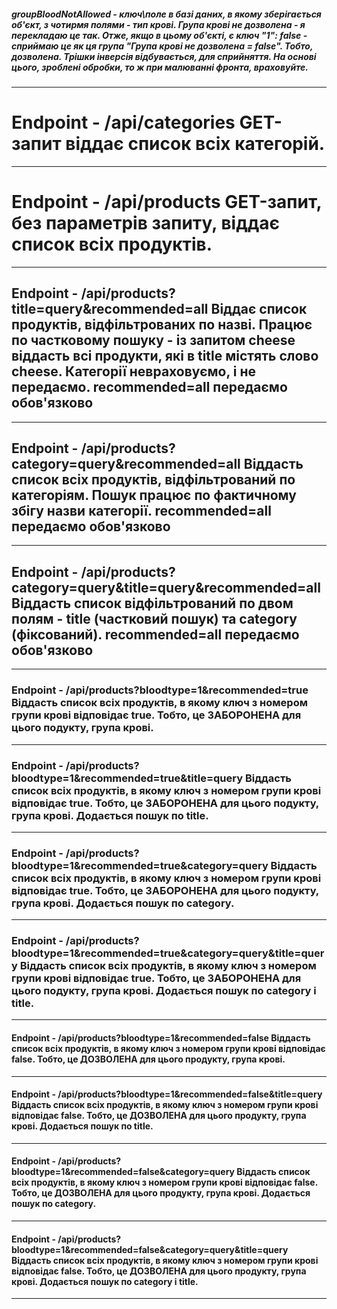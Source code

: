 ##### groupBloodNotAllowed - ключ\поле в базі даних, в якому зберігається об'єкт, з чотирмя полями - тип крові. Група крові не дозволена - я перекладаю це так. Отже, якщо в цьому об'єкті, є ключ "1": false - сприймаю це як ця група "Група крові не дозволена = false". Тобто, дозволена. Трішки інверсія відбувається, для сприйняття. На основі цього, зроблені обробки, то ж при малюванні фронта, враховуйте.

---

# Endpoint - /api/categories GET-запит віддає список всіх категорій.

---

# Endpoint - /api/products GET-запит, без параметрів запиту, віддає список всіх продуктів.

---

## Endpoint - /api/products?title=query&recommended=all Віддає список продуктів, відфільтрованих по назві. Працює по частковому пошуку - із запитом cheese віддасть всі продукти, які в title містять слово cheese. Категорії невраховуємо, і не передаємо. recommended=all передаємо обов'язково

---

## Endpoint - /api/products?category=query&recommended=all Віддасть список всіх продуктів, відфільтрований по категоріям. Пошук працює по фактичному збігу назви категорії. recommended=all передаємо обов'язково

---

## Endpoint - /api/products?category=query&title=query&recommended=all Віддасть список відфільтрований по двом полям - title (частковий пошук) та category (фіксований). recommended=all передаємо обов'язково

---

### Endpoint - /api/products?bloodtype=1&recommended=true Віддасть список всіх продуктів, в якому ключ з номером групи крові відповідає true. Тобто, це ЗАБОРОНЕНА для цього подукту, група крові.

---

### Endpoint - /api/products?bloodtype=1&recommended=true&title=query Віддасть список всіх продуктів, в якому ключ з номером групи крові відповідає true. Тобто, це ЗАБОРОНЕНА для цього подукту, група крові. Додається пошук по title.

---

### Endpoint - /api/products?bloodtype=1&recommended=true&category=query Віддасть список всіх продуктів, в якому ключ з номером групи крові відповідає true. Тобто, це ЗАБОРОНЕНА для цього подукту, група крові. Додається пошук по category.

---

### Endpoint - /api/products?bloodtype=1&recommended=true&category=query&title=query Віддасть список всіх продуктів, в якому ключ з номером групи крові відповідає true. Тобто, це ЗАБОРОНЕНА для цього подукту, група крові. Додається пошук по category і title.

---

#### Endpoint - /api/products?bloodtype=1&recommended=false Віддасть список всіх продуктів, в якому ключ з номером групи крові відповідає false. Тобто, це ДОЗВОЛЕНА для цього продукту, група крові.

---

#### Endpoint - /api/products?bloodtype=1&recommended=false&title=query Віддасть список всіх продуктів, в якому ключ з номером групи крові відповідає false. Тобто, це ДОЗВОЛЕНА для цього продукту, група крові. Додається пошук по title.

---

#### Endpoint - /api/products?bloodtype=1&recommended=false&category=query Віддасть список всіх продуктів, в якому ключ з номером групи крові відповідає false. Тобто, це ДОЗВОЛЕНА для цього продукту, група крові. Додається пошук по category.

---

#### Endpoint - /api/products?bloodtype=1&recommended=false&category=query&title=query Віддасть список всіх продуктів, в якому ключ з номером групи крові відповідає false. Тобто, це ДОЗВОЛЕНА для цього продукту, група крові. Додається пошук по category i title.

---
